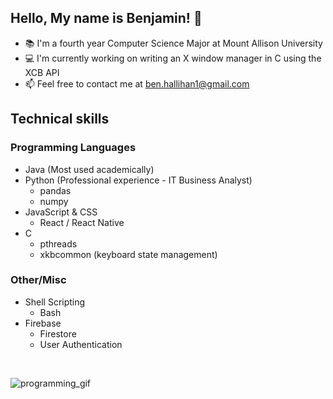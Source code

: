 ## Hello, My name is Benjamin! 👋

- 📚 I'm a fourth year Computer Science Major at Mount Allison University 
- 💻 I'm currently working on writing an X window manager in C using the XCB API
- 📫 Feel free to contact me at ben.hallihan1@gmail.com

## Technical skills

### Programming Languages

- Java (Most used academically)
- Python (Professional experience - IT Business Analyst)
  * pandas
  * numpy 
- JavaScript & CSS
  * React / React Native
- C
  * pthreads
  * xkbcommon (keyboard state management)

### Other/Misc
- Shell Scripting
  * Bash
- Firebase
  * Firestore
  * User Authentication

<br>

![programming_gif](https://user-images.githubusercontent.com/95383688/147966535-47e63e74-ec7b-4352-bcd5-3bab2e0759b5.gif)

<br>


<!---
Benjru/Benjru is a ✨ special ✨ repository because its `README.md` (this file) appears on your GitHub profile.
You can click the Preview link to take a look at your changes.
--->

